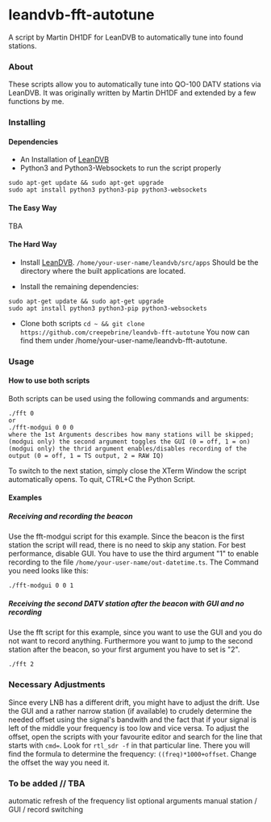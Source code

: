# leandvb-fft-autotune
A script by Martin DH1DF for LeanDVB to automatically tune into found stations.


### About
These scripts allow you to automatically tune into QO-100 DATV stations via LeanDVB. It was originally written by Martin DH1DF and extended by a few functions by me.


### Installing
#### Dependencies
- An Installation of [LeanDVB](http://www.pabr.org/radio/leandvb/leandvb.en.html)
- Python3 and Python3-Websockets to run the script properly
```
sudo apt-get update && sudo apt-get upgrade
sudo apt install python3 python3-pip python3-websockets
```


#### The Easy Way
TBA


#### The Hard Way
- Install [LeanDVB](http://www.pabr.org/radio/leandvb/leandvb.en.html). ```/home/your-user-name/leandvb/src/apps``` Should be the directory where the built applications are located.

- Install the remaining dependencies:
```
sudo apt-get update && sudo apt-get upgrade
sudo apt install python3 python3-pip python3-websockets
```

- Clone both scripts 
```cd ~ && git clone https://github.com/creepebrine/leandvb-fft-autotune```
You now can find them under /home/your-user-name/leandvb-fft-autotune.


### Usage

#### How to use both scripts
Both scripts can be used using the following commands and arguments:
```
./fft 0
or
./fft-modgui 0 0 0
where the 1st Arguments describes how many stations will be skipped;
(modgui only) the second argument toggles the GUI (0 = off, 1 = on)
(modgui only) the thrid argument enables/disables recording of the output (0 = off, 1 = TS output, 2 = RAW IQ)
```

To switch to the next station, simply close the XTerm Window the script automatically opens. To quit, CTRL+C the Python Script.


#### Examples

##### Receiving and recording the beacon
Use the fft-modgui script for this example. Since the beacon is the first station the script will read, there is no need to skip any station. For best performance, disable GUI. You have to use the third argument "1" to enable recording to the file ```/home/your-user-name/out-datetime.ts```. The Command you need looks like this:
```
./fft-modgui 0 0 1
```

##### Receiving the second DATV station after the beacon with GUI and no recording
Use the fft script for this example, since you want to use the GUI and you do not want to record anything. Furthermore you want to jump to the second station after the beacon, so your first argument you have to set is "2".
```
./fft 2
```


### Necessary Adjustments
Since every LNB has a different drift, you might have to adjust the drift. Use the GUI and a rather narrow station (if available) to crudely determine the needed offset using the signal's bandwith and the fact that if your signal is left of the middle your frequency is too low and vice versa. To adjust the offset, open the scripts with your favourite editor and search for the line that starts with ```cmd=```. Look for ```rtl_sdr -f``` in that particular line. There you will find the formula to determine the frequency: ```((freq)*1000+offset```. Change the offset the way you need it.


### To be added // TBA
automatic refresh of the frequency list
optional arguments
manual station / GUI / record switching
